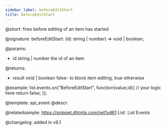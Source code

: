 ```yaml
---
sidebar_label: beforeEditStart
title: beforeEditStart
---          
```


@short: fires before editing of an item has started

@signature: beforeEditStart: (id: string | number) => void | boolean;
	
@params:
- id		string | number		the id of an item

@returns:
- result		void | boolean		false- to block item editing, true otherwise

@example:
list.events.on("BeforeEditStart", function(value,id){
	// your logic here
    return false;
});


@template:	api_event
@descr:



@relatedsample:
https://snippet.dhtmlx.com/iwt1yd61	List. List Events

@changelog: added in v6.1

